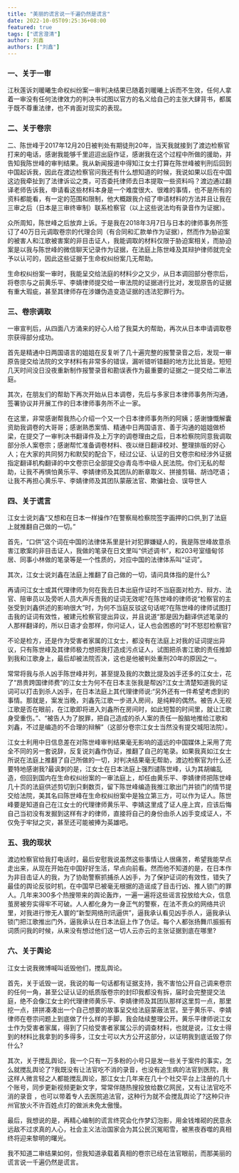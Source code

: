 ```yaml
---
title: "美丽的谎言说一千遍仍然是谎言"
date: 2022-10-05T09:25:36+08:00
featured: true
tags: ["谎言澄清"]
author: 刘鑫
authors: ["刘鑫"]
---
```


### 一、关于一审
江秋莲诉刘暖曦生命权纠纷案一审判决结果已随着刘暖曦上诉而不生效，任何人拿着一审没有任何法律效力的判决书试图以官方的名义给自己的主张大肆背书，都属于既不尊重法律，也不肯面对现实的表现。

### 二、关于卷宗
二、陈世峰于2017年12月20日被判处有期徒刑20年，当天我就接到了渡边检察官打来的电话，感谢我能够千里迢迢出庭作证，感谢我在这个过程中所做的援助，并告知我陈世峰的审判结果。我从新闻报道中得知江女士打算在陈世峰被判刑后回到中国起诉我，因此在渡边检察官问我还有什么想知道的时候，我说如果以后在中国这边我牵扯到了法律诉讼之类，可否委托律师去日本提取一些资料吗？渡边通过翻译老师告诉我，申请看这些材料本身是一个难度很大、很难的事情，也不是所有的资料都能看，有一定的范围和限制，他大概跟我介绍了申请材料的方法并且让我在三审之后（日本是三审终审制）联系检察官（以上这些说法均有录音作为证据）。
      
众所周知，陈世峰之后放弃上诉。于是我在2018年3月7日与日本的律师事务所签订了40万日元调取卷宗的代理合同（有合同和汇款单作为证据），然而作为胁迫案的被害人和江歌被害案的非目击证人，我能调取的材料仅限于胁迫案相关，而胁迫案是以我与陈世峰的微信聊天记录作为证据，在法庭上陈世峰及其辩护律师就完全予以认可的，因此这些证据于生命权纠纷案几无帮助。
         
生命权纠纷案一审时，我能呈交给法庭的材料少之又少，从日本调回部分卷宗后，将卷宗与之前黄乐平、李婧律师提交给一审法院的证据进行比对，发现原告的证据有重大瑕疵，甚至其律师存在涉嫌伪造变造证据的违法犯罪行为。

### 三、卷宗调取
一审宣判后，从四面八方涌来的好心人给了我莫大的帮助，再次从日本申请调取卷宗获得部分成功。
        
首先是精通中日两国语言的姐姐在反复听了几十遍完整的报警录音之后，发现一审原告提交给法院的文字材料有非常多的错误，漏听错听错翻的地方比比皆是。短短几天时间没日没夜重新制作报警录音和勘误表作为最重要的证据之一提交给二审法庭。
        
其次，在朋友们的帮助下再次开始从日本调卷，先后与多家日本律师事务所沟通，签署协议并开展工作的日本律师事务所不止一家。
        
在这里，非常感谢帮我热心介绍一个又一个日本律师事务所的阿姨；感谢慷慨解囊资助我调卷的大哥哥；感谢熟悉案情、精通中日两国语言、善于沟通的姐姐做桥梁，在提交了一审判决书翻译件及上万字的调卷理由之后，日本检察院同意我调取部分杀人案卷宗；感谢帮忙准备调卷材料、夜以继日翻译校对、整理排版的好心人；在大家的共同努力和默契的配合下，经过公证、认证的日文卷宗和经涉外证据指定翻译机构翻译的中文卷宗已全部提交@青岛市中级人民法院。你们无私的帮助，让我不再惧怕黄乐平、李婧律师及其团队的断章取义、拼接剪辑、胡诌呓语；让我不再担心黄乐平、李婧律师及其团队蒙蔽法官、欺骗社会、误导世人

### 四、关于谎言
江女士说刘鑫“又想和在日本一样操作?在警察局检察院签字画押的口供,到了法庭上就推翻自己做的一切。”
        
首先，“口供”这个词在中国的法律体系里是针对犯罪嫌疑人的，我是陈世峰故意杀害江歌案的非目击证人，我做的笔录在日文里叫“供述调书”，和203号室缅甸邻居、同事小林做的笔录等是一个性质的，对应中国的法律体系叫“证词”。
        
其次，江女士说刘鑫在法庭上推翻了自己做的一切，请问具体指的是什么?
        
再请问江女士或其代理律师为何在我去日本出庭作证时不当庭面对检方、辩方、法官、陪审员以及旁听人员大声斥责我的证词无效呢?在陈世峰的律师说“检察官的主张受到刘鑫供述的影响很大”时，为何不当庭反驳这句话呢?在陈世峰的律师试图打击我的证词有效性，被建元检察官提出异议，并且说道“那是因为翻译供述笔录的人那样翻译的，所以日语才会那样，你问证人，证人也会困惑的”时不怒怼检察官?
        
不论是检方，还是作为受害者家属的江女士，都没有在法庭上对我的证词提出异议，只有陈世峰及其律师极力想把我打造成污点证人，试图把杀害江歌的责任推卸到我和江歌身上，最后却被法院否决，这也是他被判处重刑20年的原因之一。
        
常常将我与杀人凶手陈世峰并列，甚至提及我的次数比提及凶手还多的江女士，花了“昂贵跨国律师费”的江女士为何不在日本主张我是帮凶?江女士清楚知道我的证词可以打击到杀人凶手，在日本法庭上其代理律师说:“另外还有一件希望考虑到的事情。那就是，案发当晚，刘鑫先江歌一步进入房间，是纯粹的偶然。被告人无视江歌是否在眼前，在江歌即将进入刘鑫所在房间时，如此短暂的时间里，就让江歌身受重伤。”、“被告人为了脱罪，把自己造成的杀人案的责任一股脑地推给江歌和刘鑫，不过是编造的不合理的辩解”（这部分卷宗江女士当然没有提交城阳法院）。
        
江女士利用中日信息差在对陈世峰审判结果毫无影响的遥远的中国媒体上采用了完全不同的另一套说辞，反复说刘鑫作伪证，推翻了自己的笔录。如果我真如江女士所说在法庭上推翻了自己所做的一切，对判决结果毫无帮助，渡边检察官为什么还要特地感谢我?最讽刺的是，江女士在日本法庭上强烈谴陈世峰，认为其胡编乱造，但回到国内在生命权纠纷案的一审法庭上，却任由黄乐平、李婧律师把陈世峰几十页的法庭供述剪切到只剩数页，留下陈世峰编造我推江歌出门并锁门的情节提交给法院，美其名曰陈世峰在生命权纠纷案中是独立第三方，可以作为证人。陈世峰要是知道自己在江女士的代理律师黄乐平、李婧这里成了证人座上宾，应该后悔自己当初没有发掘到这样有才的律师，直接将自己的身份由杀人凶手变成证人，不仅免于牢狱之灾，甚至还可能被捧为英雄吧。

### 五、我的现状
渡边检察官给我打电话时，最后安慰我说虽然这些事情让人很痛苦，希望我能早点走出来，从现在开始在中国好好生活，早点向前看。然而他不知道的是，在日本作为非目击证人的我，为了协助警察抓捕杀人凶手，为了保护证词的有效性，错失了最佳的舆论反驳时机，在中国早已被毫无根据的造谣成了目击行凶、推人锁门的罪人。几年来300多个热搜带来的舆论轰炸，一遍一遍将这些谣言投放给大众，信息茧房被夯实得牢不可破。人人都化身为一身正气的警察，在法不责众的网络共识里，对我进行惨无人寰的“新型网络刑讯逼供”，逼我承认看见凶手杀人，逼我承认锁门把江歌推出门外，逼我承认在日本法庭上作了伪证。每个人都张扬舞爪振振有词质问我的时候，从来没有想过他们这一切人云亦云的主张证据到底在哪里?

### 六、关于舆论
江女士说我微博喊叫诋毁他们，搅乱舆论。
        
首先，关于诋毁一说，我说的每一句话都有证据支持，我不害怕公开自己调来卷宗的任何一角，甚至公证认证的纸质版卷宗的封印我都没有拆，届时会完整提交法庭，绝不会像江女士的代理律师黄乐平、李婧律师及其团队那样这里剪一点，那里挖一点，拼拼凑凑出一个自己想要的故事呈交给法庭蒙蔽法官。至于黄乐平、李婧律师在卷宗问题上到底做了什么样的手脚，我会陆续整理公开。黄乐平律师说江女士作为受害者家属，得到了只给受害者家属公示的调查材料，也就是说，江女士得到的材料比我拿到的多得多，江女士可以大方公开这部分，以证明我到底诋毁了你什么?
        
其次，关于搅乱舆论，我一个只有一万多粉的小号只是发一些关于案件的事实，怎么就搅乱舆论了?我既没有让法官吃不消的录音，也没有追生病的法官到医院，我这样人微言轻之人都能搅乱舆论，那江女士几年来在几十个社交平台上注册的几十个账号，同步更新视频更新文字，常常伴随热搜投放给数亿网民，又有让法官吃不消的录音 ，也可以带着专人去医院追法官，这种行为就不会搅乱舆论了?这种只许州官放火不许百姓点灯的做派未免太傲慢。
        
最后，我想说的是，再精心编制的谎言终究会化作梦幻泡影，用金钱堆砌的民意永远敌不过求真的人心，社会主义法治国家会为其公民沉冤昭雪，被黑夜吞噬的真相终将迎来黎明的曙光。
        
我不知道二审结果如何，但我知道承载着真相的卷宗已经在法官眼前，而那美丽的谎言说一千遍仍然是谎言。